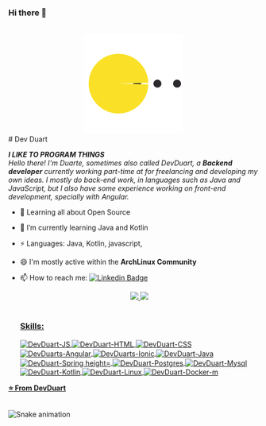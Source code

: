 ### Hi there 👋
<div align="center">
	<br>
	<img src="https://raw.githubusercontent.com/Aniket965/Aniket965/master/pacman.svg?sanitize=true" width="200" height="200">
</div>
<!--
**devduart/devduart** is a ✨ _special_ ✨ repository because its `README.md` (this file) appears on your GitHub profile.
-->
# Dev Duart
<p>
  <em>
    <b>I LIKE TO PROGRAM THINGS</b> <br>
	Hello there! I'm Duarte, sometimes also called DevDuart, a <b>Backend developer</b> currently working part-time at for freelancing and developing my own ideas. I mostly do back-end work, in languages such as Java and JavaScript, but I also have some experience working on front-end development, specially with Angular. 
    </em>  
</p>

- 🔭 Learning all about Open Source 
- 🌱 I’m currently learning Java and Kotlin
- ⚡ Languages: Java, Kotlin, javascript, 
- 😄 I'm mostly active within the **ArchLinux Community**
- 📫 How to reach me: [![Linkedin Badge](https://img.shields.io/badge/-DevDuart-blue?style=flat-square&logo=Linkedin&logoColor=white&link=https://www.linkedin.com/in/walysson-duarte-56926471/)](https://www.linkedin.com/in/walysson-duarte-56926471/) 


  <div align="center">
  <a href="https://github.com/devduart">
  <img height="180em" src="https://github-readme-stats.vercel.app/api?username=devduart&show_icons=true&theme=dracula&include_all_commits=true&count_private=true"/>
  <img height="180em" src="https://github-readme-stats.vercel.app/api/top-langs/?username=devduart&layout=compact&langs_count=7&theme=dracula"/>
  </div>

  
  <div style="display: inline_block"><br>
    <h3> Skills: </h3>
    <img align="center" alt="DevDuart-JS" height="40" width="50"  src="https://img.icons8.com/color/96/000000/javascript--v1.png"/>
    <img align="center" alt="DevDuart-HTML" height="40" width="50" src="https://img.icons8.com/color/48/000000/html-5--v1.png"/>
    <img align="center" alt="DevDuart-CSS" height="40" width="50"  src="https://img.icons8.com/color/48/000000/css3.png"/>
    <img align="center" alt="DevDuarts-Angular" height="40" width="50"  src="https://img.icons8.com/color/48/000000/angularjs.png"/>
    <img align="center" alt="DevDuarts-Ionic" height="40" width="50"  src="https://img.icons8.com/ios-filled/50/000000/ionic.png"/>
    <img align="center" alt="DevDuart-Java" height="40" width="50"  src="https://img.icons8.com/color/48/000000/java-coffee-cup-logo--v2.png"/>
    <img align="center" alt="DevDuart-Spring height="40" width="50" src="https://img.icons8.com/color/48/000000/spring-logo.png"/>
    <img align="center" alt="DevDuart-Postgres" height="40" width="50" src="https://img.icons8.com/color/48/000000/postgreesql.png"/>
    <img  align="center" alt="DevDuart-Mysql" height="40" width="50" src="https://img.icons8.com/color/48/000000/mysql-logo.png"/>
    <img  align="center" alt="DevDuart-Kotlin" height="40" width="50" src="https://img.icons8.com/color/48/000000/kotlin.png"/>
    <img align="center" alt="DevDuart-Linux" height="40" width="50" src="https://img.icons8.com/color/48/000000/linux--v1.png"/>
    <img align="center" alt="DevDuart-Docker-m" height="40" width="50" src="https://img.icons8.com/fluency/48/000000/docker.png"/>
    
  </div>
 
  
     
**⭐️ From [DevDuart](https://github.com/devduart)**
																
 ##																
 ![Snake animation](https://github.com/engenny/engenny/blob/output/github-contribution-grid-snake.svg)																
